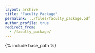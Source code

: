 ```yaml
---
layout: archive
title: "Faculty Package"
permalink: ../files/faculty_package.pdf
author_profile: true
redirect_from:
  - /faculty_package/
---
```


{% include base_path %}
